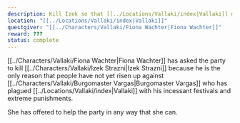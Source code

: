 ```yaml
---
description: Kill Izek so that [[../Locations/Vallaki/index|Vallaki]] may come under new management
location: "[[../Locations/Vallaki/index|Vallaki]]"
questgiver: "[[../Characters/Vallaki/Fiona Wachter|Fiona Wachter]]"
reward: ???
status: complete
---
```


[[../Characters/Vallaki/Fiona Wachter|Fiona Wachter]] has asked the party to kill [[../Characters/Vallaki/Izek Strazni|Izek Strazni]] because he is the only reason that people have not yet risen up against [[../Characters/Vallaki/Burgomaster Vargas|Burgomaster Vargas]] who has plagued [[../Locations/Vallaki/index|Vallaki]] with his incessant festivals and extreme punishments.

She has offered to help the party in any way that she can.